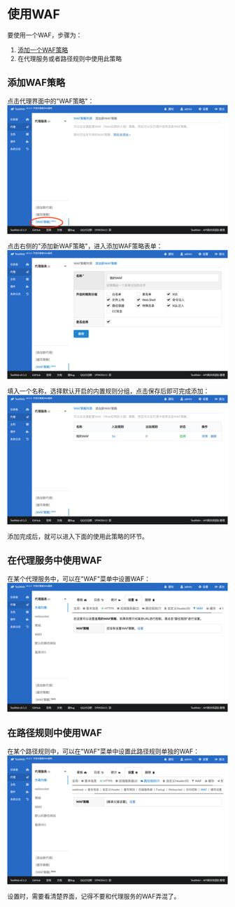 # 使用WAF
要使用一个WAF，步骤为：
1. [添加一个WAF策略](#添加waf策略)
2. 在代理服务或者路径规则中使用此策略

## 添加WAF策略
点击代理界面中的"WAF策略"：
![waf-usage-1.png](waf-usage-1.png)

点击右侧的"添加新WAF策略"，进入添加WAF策略表单：
![waf-usage-2.png](waf-usage-2.png)

填入一个名称，选择默认开启的内置规则分组，点击保存后即可完成添加：
![waf-usage-3.png](waf-usage-3.png)

添加完成后，就可以进入下面的使用此策略的环节。

## 在代理服务中使用WAF
在某个代理服务中，可以在"WAF"菜单中设置WAF：
![waf-usage-4.png](waf-usage-4.png)

## 在路径规则中使用WAF
在某个路径规则中，可以在"WAF"菜单中设置此路径规则单独的WAF：
![waf-usage-5.png](waf-usage-5.png)

设置时，需要看清楚界面，记得不要和代理服务的WAF弄混了。